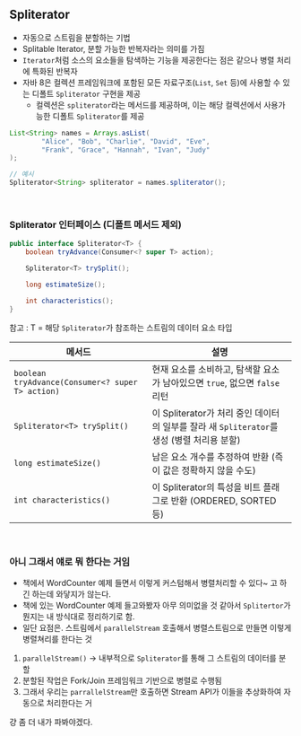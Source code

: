 ## Spliterator
- 자동으로 스트림을 분할하는 기법
- Splitable Iterator, 분할 가능한 반복자라는 의미를 가짐
- `Iterator`처럼 소스의 요소들을 탐색하는 기능을 제공한다는 점은 같으나 병렬 처리에 특화된 반복자
- 자바 8은 컬렉션 프레임워크에 포함된 모든 자료구조(`List`, `Set` 등)에 사용할 수 있는 디폴트 `Spliterator` 구현을 제공
  - 컬렉션은 `spliterator`라는 메서드를 제공하며, 이는 해당 컬렉션에서 사용가능한 디폴트 `Spliterator`를 제공

```java
List<String> names = Arrays.asList(
        "Alice", "Bob", "Charlie", "David", "Eve",
        "Frank", "Grace", "Hannah", "Ivan", "Judy"
);

// 예시
Spliterator<String> spliterator = names.spliterator();
```
<br>  

### Spliterator 인터페이스 (디폴트 메서드 제외)
```java
public interface Spliterator<T> {
    boolean tryAdvance(Consumer<? super T> action);

    Spliterator<T> trySplit();

    long estimateSize();

    int characteristics();
}
```
  
참고 : T = 해당 `Spliterator`가 참조하는 스트림의 데이터 요소 타입


| 메서드                                                 | 설명                                                         |
| --------------------------------------------------- | ---------------------------------------------------------- |
| `boolean tryAdvance(Consumer<? super T> action)`    | 현재 요소를 소비하고, 탐색할 요소가 남아있으면 `true`, 없으면 `false` 리턴 |
| `Spliterator<T> trySplit()`                         | 이 Spliterator가 처리 중인 데이터의 일부를 잘라 새 `Spliterator`를 생성 (병렬 처리용 분할)                |
| `long estimateSize()`                               | 남은 요소 개수를 추정하여 반환 (즉 이 값은 정확하지 않을 수도)                                         |
| `int characteristics()`                             | 이 Spliterator의 특성을 비트 플래그로 반환 (ORDERED, SORTED 등)          |

<br>  

### 아니 그래서 얘로 뭐 한다는 거임
- 책에서 WordCounter 예제 들면서 이렇게 커스텀해서 병렬처리할 수 있다~ 고 하긴 하는데 와닿지가 않는다.
- 책에 있는 WordCounter 예제 들고와봤자 아무 의미없을 것 같아서 `Splitertor`가 뭔지는 내 방식대로 정리하기로 함.
- 일단 요점은. 스트림에서 `parallelStream` 호출해서 병렬스트림으로 만들면 이렇게 병렬쳐리를 한다는 것


1. `parallelStream()` → 내부적으로 `Spliterator`를 통해 그 스트림의 데이터를 분할
2. 분할된 작업은 Fork/Join 프레임워크 기반으로 병렬로 수행됨
3. 그래서 우리는 `parrallelStream`만 호출하면 Stream API가 이들을 추상화하여 자동으로 처리한다는 거

걍 좀 더 내가 파봐야겠다. 
